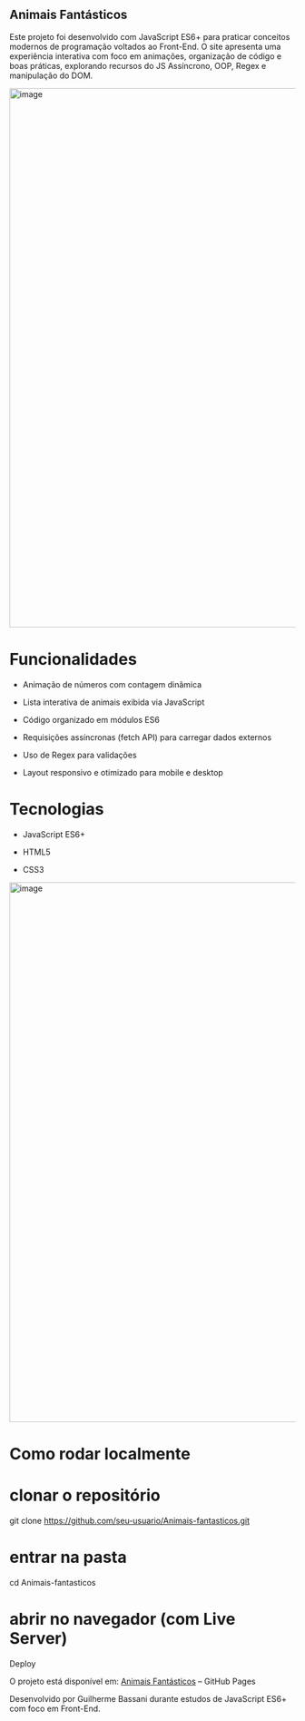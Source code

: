 ## Animais Fantásticos

Este projeto foi desenvolvido com JavaScript ES6+ para praticar conceitos modernos de programação voltados ao Front-End. O site apresenta uma experiência interativa com foco em animações, organização de código e boas práticas, explorando recursos do JS Assíncrono, OOP, Regex e manipulação do DOM.

<img width="1901" height="950" alt="image" src="https://github.com/user-attachments/assets/11eef389-aa86-4d74-81a8-57f5a70637c0" />


# Funcionalidades

- Animação de números com contagem dinâmica

- Lista interativa de animais exibida via JavaScript

- Código organizado em módulos ES6

- Requisições assíncronas (fetch API) para carregar dados externos

- Uso de Regex para validações

- Layout responsivo e otimizado para mobile e desktop

# Tecnologias

- JavaScript ES6+

- HTML5

- CSS3

<img width="1905" height="951" alt="image" src="https://github.com/user-attachments/assets/b19f2cbb-b8e2-46b3-a33c-2a82fed02a98" />


# Como rodar localmente

# clonar o repositório
git clone https://github.com/seu-usuario/Animais-fantasticos.git

# entrar na pasta
cd Animais-fantasticos

# abrir no navegador (com Live Server)

Deploy

O projeto está disponível em:
[Animais Fantásticos](https://bassanig.github.io/Animais-Fantasticos/) – GitHub Pages

Desenvolvido por Guilherme Bassani durante estudos de JavaScript ES6+ com foco em Front-End.
